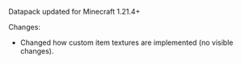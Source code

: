 
Datapack updated for Minecraft 1.21.4+

Changes:
- Changed how custom item textures are implemented (no visible changes).